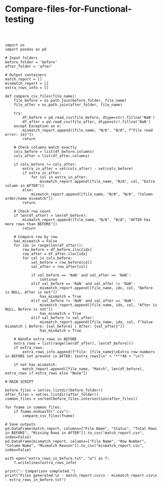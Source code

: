 # Compare-files-for-Functional-testing


<pre>
<code>


import os
import pandas as pd

# Input folders
before_folder = 'before'
after_folder = 'after'

# Output containers
match_report = []
mismatch_report = []
extra_rows_info = []

def compare_csv_files(file_name):
    file_before = os.path.join(before_folder, file_name)
    file_after = os.path.join(after_folder, file_name)

    try:
        df_before = pd.read_csv(file_before, dtype=str).fillna('NaN')
        df_after = pd.read_csv(file_after, dtype=str).fillna('NaN')
    except Exception as e:
        mismatch_report.append([file_name, "N/A", "N/A", f"File read error: {e}"])
        return

    # Check columns match exactly
    cols_before = list(df_before.columns)
    cols_after = list(df_after.columns)

    if cols_before != cols_after:
        extra_in_after = set(cols_after) - set(cols_before)
        if extra_in_after:
            for col in extra_in_after:
                mismatch_report.append([file_name, "N/A", col, "Extra column in AFTER"])
        else:
            mismatch_report.append([file_name, "N/A", "N/A", "Column order/name mismatch"])
        return

    # Check row count
    if len(df_after) > len(df_before):
        mismatch_report.append([file_name, "N/A", "N/A", "AFTER has more rows than BEFORE"])
        return

    # Compare row by row
    has_mismatch = False
    for idx in range(len(df_after)):
        row_before = df_before.iloc[idx]
        row_after = df_after.iloc[idx]
        for col in cols_before:
            val_before = row_before[col]
            val_after = row_after[col]

            if val_before == 'NaN' and val_after == 'NaN':
                continue
            elif val_before == 'NaN' and val_after != 'NaN':
                mismatch_report.append([file_name, idx, col, "Before is NULL, After is not"])
                has_mismatch = True
            elif val_before != 'NaN' and val_after == 'NaN':
                mismatch_report.append([file_name, idx, col, "After is NULL, Before is not"])
                has_mismatch = True
            elif val_before != val_after:
                mismatch_report.append([file_name, idx, col, f"Value mismatch | Before: {val_before} | After: {val_after}"])
                has_mismatch = True

    # Handle extra rows in BEFORE
    extra_rows = list(range(len(df_after), len(df_before)))
    if extra_rows:
        extra_rows_info.append(f"File: {file_name}\nExtra row numbers in BEFORE not present in AFTER: {extra_rows}\n" + "*"*40 + "\n")

    if not has_mismatch:
        match_report.append([file_name, "Match", len(df_before), extra_rows if extra_rows else "None"])

# MAIN SCRIPT

before_files = set(os.listdir(before_folder))
after_files = set(os.listdir(after_folder))
common_files = sorted(before_files.intersection(after_files))

for fname in common_files:
    if fname.endswith(".csv"):
        compare_csv_files(fname)

# Save outputs
pd.DataFrame(match_report, columns=["File Name", "Status", "Total Rows in BEFORE", "Missing Rows in AFTER"]).to_csv("match_report.csv", index=False)
pd.DataFrame(mismatch_report, columns=["File Name", "Row Number", "Column Name", "Mismatch Reason"]).to_csv("mismatch_report.csv", index=False)

with open("extra_rows_in_before.txt", "w") as f:
    f.writelines(extra_rows_info)

print("✅ Comparison completed.")
print("Files generated:\n - match_report.csv\n - mismatch_report.csv\n - extra_rows_in_before.txt")

    
    
</code>
    
</pre>
